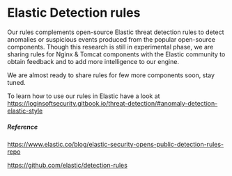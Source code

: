# Elastic Detection rules

Our rules complements open-source Elastic threat detection rules to detect anomalies or suspicious events produced from the popular open-source components. Though this research is still in experimental phase, we are sharing rules for Nginx & Tomcat components with the Elastic community to obtain feedback and to add more intelligence to our engine. 

We are almost ready to share rules for few more components soon, stay tuned. 


To learn how to use our rules in Elastic have a look at
https://loginsoftsecurity.gitbook.io/threat-detection/#anomaly-detection-elastic-style

##### Reference
https://www.elastic.co/blog/elastic-security-opens-public-detection-rules-repo

https://github.com/elastic/detection-rules
